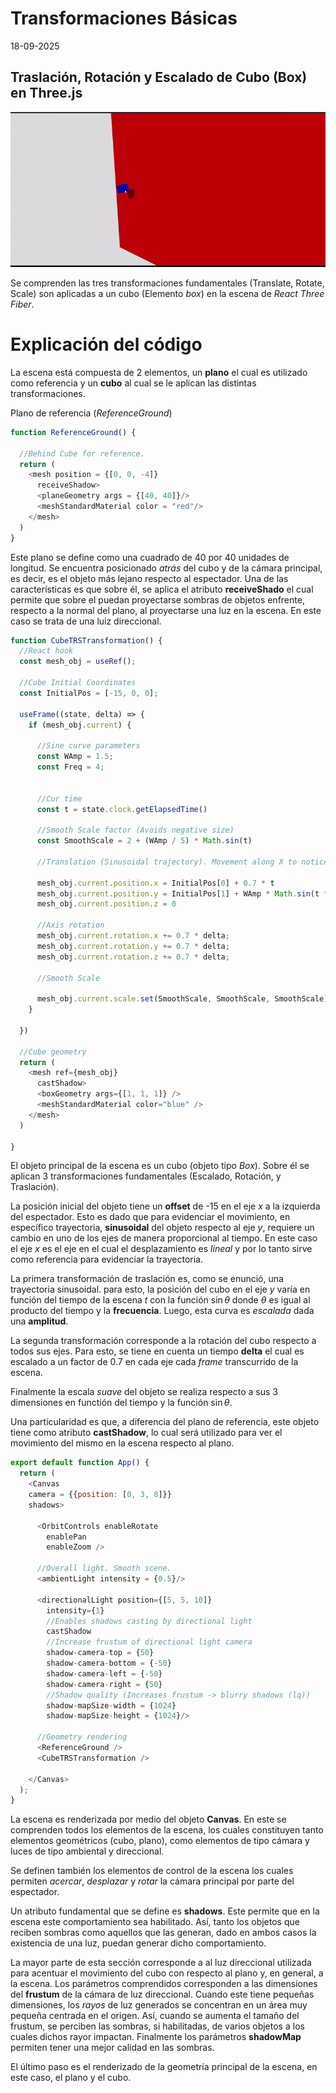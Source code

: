 # Transformaciones Básicas
18-09-2025

## Traslación, Rotación y Escalado de Cubo (Box) en Three.js
![ThreeJS](res/Threejs_Test_Cube.gif)

Se comprenden las tres transformaciones fundamentales (Translate, Rotate, Scale) son aplicadas a un cubo (Elemento *box*) en la escena de *React Three Fiber*.

# Explicación del código

La escena está compuesta de 2 elementos, un **plano** el cual es utilizado como referencia y un **cubo** al cual se le aplican las distintas transformaciones.

Plano de referencia (*ReferenceGround*)
```javascript
function ReferenceGround() {

  //Behind Cube for reference.
  return (
    <mesh position = {[0, 0, -4]}
      receiveShadow>
      <planeGeometry args = {[40, 40]}/>
      <meshStandardMaterial color = "red"/>
    </mesh>
  )
}

```

Este plano se define como una cuadrado de 40 por 40 unidades de longitud. Se encuentra posicionado *atrás* del cubo y de la cámara principal, es decir, es el objeto más lejano respecto al espectador. Una de las características es que sobre él, se aplica el atributo **receiveShado** el cual permite que sobre el puedan proyectarse sombras de objetos enfrente, respecto a la normal del plano, al proyectarse una luz en la escena. En este caso se trata de una luiz direccional.

```javascript
function CubeTRSTransformation() {
  //React hook
  const mesh_obj = useRef();

  //Cube Initial Coordinates
  const InitialPos = [-15, 0, 0];

  useFrame((state, delta) => {
    if (mesh_obj.current) {

      //Sine curve parameters
      const WAmp = 1.5;
      const Freq = 4;
      

      //Cur time
      const t = state.clock.getElapsedTime()

      //Smooth Scale factor (Avoids negative size)
      const SmoothScale = 2 + (WAmp / 5) * Math.sin(t)
      
      //Translation (Sinusoidal trajectory). Movement along X to notice sinusoidal

      mesh_obj.current.position.x = InitialPos[0] + 0.7 * t
      mesh_obj.current.position.y = InitialPos[1] + WAmp * Math.sin(t * Freq)
      mesh_obj.current.position.z = 0

      //Axis rotation
      mesh_obj.current.rotation.x += 0.7 * delta;
      mesh_obj.current.rotation.y += 0.7 * delta;
      mesh_obj.current.rotation.z += 0.7 * delta;

      //Smooth Scale

      mesh_obj.current.scale.set(SmoothScale, SmoothScale, SmoothScale)
    }

  })

  //Cube geometry
  return (
    <mesh ref={mesh_obj}
      castShadow>
      <boxGeometry args={[1, 1, 1]} />
      <meshStandardMaterial color="blue" />
    </mesh>
  )

}
```
El objeto principal de la escena es un cubo (objeto tipo *Box*). Sobre él se aplican 3 transformaciones fundamentales (Escalado, Rotación, y Traslación).

La posición inicial del objeto tiene un **offset** de -15 en el eje  $x$  a la izquierda del espectador. Esto es dado que para evidenciar el movimiento, en específico trayectoria, **sinusoidal** del objeto respecto al eje $y$, requiere un cambio en uno de los ejes de manera proporcional al tiempo. En este caso el eje $x$ es el eje en el cual el desplazamiento es *lineal* y por lo tanto sirve como referencia para evidenciar la trayectoria.

La primera transformación de traslación es, como se enunció, una trayectoria sinusoidal. para esto, la posición del cubo en el eje  $y$ varía en función del tiempo de la escena $t$ con la función $\sin{\theta}$ donde $\theta$ es igual al producto del tiempo y la **frecuencia**. Luego, esta curva es *escalada* dada una **amplitud**.

La segunda transformación corresponde a la rotación del cubo respecto a todos sus ejes. Para esto, se tiene en cuenta un tiempo **delta** el cual es escalado a un factor de $0.7$ en cada eje cada *frame* transcurrido de la escena.

Finalmente la escala *suave* del objeto se realiza respecto a sus 3 dimensiones en functión del tiempo y la función $\sin{\theta}$.

Una particularidad es que, a diferencia del plano de referencia, este objeto tiene como atributo **castShadow**, lo cual será utilizado para ver el movimiento del mismo en la escena respecto al plano.

```javascript
export default function App() {
  return (
    <Canvas 
    camera = {{position: [0, 3, 8]}}
    shadows>

      <OrbitControls enableRotate 
        enablePan 
        enableZoom />

      //Overall light. Smooth scene.
      <ambientLight intensity = {0.5}/>

      <directionalLight position={[5, 5, 10]} 
        intensity={1} 
        //Enables shadows casting by directional light
        castShadow
        //Increase frustum of directional light camera
        shadow-camera-top = {50}
        shadow-camera-bottom = {-50}
        shadow-camera-left = {-50}
        shadow-camera-right = {50}
        //Shadow quality (Increases frustum -> blurry shadows (lq))
        shadow-mapSize-width = {1024}
        shadow-mapSize-height = {1024}/>

      //Geometry rendering
      <ReferenceGround />
      <CubeTRSTransformation />
  
    </Canvas>
  );
}
```
La escena es renderizada por medio del objeto **Canvas**. En este se comprenden todos los elementos de la escena, los cuales constituyen tanto elementos geométricos (cubo, plano), como elementos de tipo cámara y luces de tipo ambiental y direccional.

Se definen también los elementos de control de la escena los cuales permiten *acercar*, *desplazar* y *rotar* la cámara principal por parte del espectador.

Un atributo fundamental que se define es **shadows**. Este permite que en la escena este comportamiento sea habilitado. Así, tanto los objetos que reciben sombras como aquellos que las generan, dado en ambos casos la existencia de una luz, puedan generar dicho comportamiento.

La mayor parte de esta sección corresponde a al luz direccional utilizada para acentuar el movimiento del cubo con respecto al plano y, en general, a la escena. Los parámetros comprendidos corresponden a las dimensiones del **frustum** de la cámara de luz direccional. Cuando este tiene pequeñas dimensiones, los *rayos* de luz generados se concentran en un área muy pequeña centrada en el origen. Así, cuando se aumenta el tamaño del frustum, se perciben las sombras, si habilitadas, de varios objetos a los cuales dichos rayor impactan. Finalmente los parámetros **shadowMap** permiten tener una mejor calidad en las sombras.

El último paso es el renderizado de la geometría principal de la escena, en este caso, el plano y el cubo.